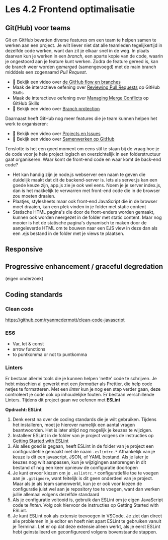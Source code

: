 # Les 4.2 Frontend optimalisatie
## Git(Hub) voor teams
Git en GitHub bevatten diverse features om een team te helpen samen te werken aan een project. Je wilt liever niet dat alle teamleden tegelijkertijd in dezelfde code werken, want dan zit je elkaar snel in de weg. In plaats daarvan kun je werken in een *branch*, een aparte kopie van de code, waarin je ongestoord aan je feature kunt werken. Zodra de feature gereed is, kan de branch weer worden ge*merge*d (samengevoegd) met de main branch midddels een zogenaamd *Pull Request*.

* 🎦 Bekijk een video over [de GitHub flow en branches](https://www.youtube.com/watch?v=7-q9B6HRbEQ)
* Maak de interactieve oefening over [Reviewing Pull Requests](https://github.com/skills/review-pull-requests) op GitHub Skills
* Maak de interactieve oefening over [Managing Merge Conflicts](https://github.com/skills/resolve-merge-conflicts) op GitHub Skills
* 🎦 Bekijk een video over [Branch protection](https://www.youtube.com/watch?v=rY6IxlkKF30)

Daarnaast heeft GitHub nog meer features die je team kunnen helpen het werk te organiseren:
* 🎦 Bekijk een video over [Projects en Issues](https://www.youtube.com/watch?v=L9e3_YDqNN8)
* 🎦 Bekijk een video over [Samenwerken op GitHub](https://www.youtube.com/watch?v=S4LRwbNjLWY)

Tenslotte is het een goed moment om eens stil te staan bij de vraag hoe je de code voor je hele project logisch en overzichtelijk in een folderstructuur gaat organiseren. Waar komt de front-end code en waar komt de back-end code?
* Het kan handig zijn je node.js webserver een naam te geven die duidelijk maakt dat dit de backend-server is. Iets als server.js kan een goede keuze zijn, app.js zie je ook wel eens. Noem je je server index.js, dan is het makkelijk te verwarren met front-end code die in de browser zou moeten draaien.
* Plaatjes, stylesheets maar ook front-end JavaScript die in de browser moet draaien, kan een plek vinden in je folder met static content
* Statische HTML pagina's die door de front-enders worden gemaakt, kunnen ook worden neergezet in de folder met static content. Maar nog mooier is het de statische pagina's dynamisch te maken door de aangeleverde HTML om te bouwen naar een EJS view in deze dan als een .ejs bestand in de folder met je views te plaatsen.


## Responsive
## Progressive enhancement / graceful degredation
(eigen onderzoek)
## Coding standards
### Clean code
https://github.com/ryanmcdermott/clean-code-javascript

### ES6
* Var, let & const
* arrow functions
* to puntkomma or not to puntkomma

### Linters
Er bestaan allerlei tools die je kunnen helpen 'nette' code te schrijven. Je hebt misschien al gewerkt met een *formatter* als Prettier, die help code netjes te formatteren. Met een *linter* kun je nog een stap verder gaan, deze controleert je code ook op inhoudelijke fouten. Er bestaan verschillende Linters. Tijdens dit project gaan we oefenen met **ESLint**

**Opdracht: ESLint**

1. Denk eerst na over de coding standards die je wilt gebruiken. Tijdens het installeren, moet je hierover namelijk een aantal vragen beantwoorden. Het is later altijd nog mogelijk je keuzes te wijzigen.
2. Installeer ESLint in de folder van je project volgens de instructies op [Getting Started with ESLint](https://eslint.org/docs/latest/use/getting-started)
3. Als alles goed is gegaan, heeft ESLint in de folder van je project een configuratiefile gemaakt met de naam ```.eslintrc.*``` Afhankelijk van je keuze is dit een javascript, JSON, of YAML bestand. Als je later je keuzes nog wilt aanpassen, kun je wijzigingen aanbrengen in dit bestand of nog een keer opnieuw de configuratie doorlopen
4. Je kunt ervoor kiezen om je  ```.eslintrc.*``` configuratiefile toe te voegen aan je ```.gitignore```, want feitelijk is dit geen onderdeel van je project. Maar als je als team samenwerkt, kun je er ook voor kiezen de configuratie juist wel aan je repository toe te voegen, want dan werken jullie allemaal volgens dezelfde standaard
5. Als je configuratie voltooid is, gebruik dan ESLint om je eigen JavaScript code te *linten*. Volg ook hiervoor de instructies op Getting Started with ESLint.
6. Je kunt ESLint ook als extensie toevoegen in VSCode. Je ziet dan direct alle problemen in je editor en hoeft niet apart ESLint te gebruiken vanuit je Terminal. Let er op dat deze extensie alleen werkt, als je eerst ESLint hebt geinstalleerd en geconfigureerd volgens bovenstaande stappen.
